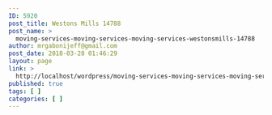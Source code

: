 ```yaml
---
ID: 5920
post_title: Westons Mills 14788
post_name: >
  moving-services-moving-services-moving-services-westonsmills-14788
author: mrgabonijeff@gmail.com
post_date: 2018-03-28 01:46:29
layout: page
link: >
  http://localhost/wordpress/moving-services-moving-services-moving-services-westonsmills-14788/
published: true
tags: [ ]
categories: [ ]
---
```

